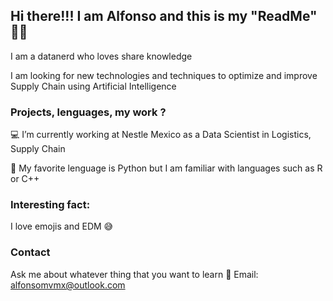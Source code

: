 ## Hi there!!! I am Alfonso and this is my "ReadMe" ✌🏻

I am a datanerd who loves share knowledge </p>
I am looking for new technologies and techniques to optimize and improve Supply Chain using Artificial Intelligence</p>

### Projects, lenguages, my work ?

💻 I’m currently working at Nestle Mexico as a Data Scientist in Logistics, Supply Chain </p>
🐍 My favorite lenguage is Python but I am familiar with languages such as R or C++ </p>

### Interesting fact:

I love emojis and EDM 😅

### Contact

Ask me about whatever thing that you want to learn 
📧 Email: alfonsomvmx@outlook.com
